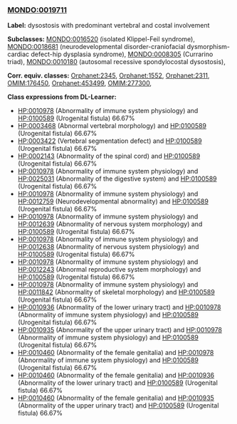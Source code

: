 
### [MONDO:0019711](http://purl.obolibrary.org/obo/MONDO_0019711)
**Label:** dysostosis with predominant vertebral and costal involvement

**Subclasses:** [MONDO:0016520](http://purl.obolibrary.org/obo/MONDO_0016520) (isolated Klippel-Feil syndrome), [MONDO:0018681](http://purl.obolibrary.org/obo/MONDO_0018681) (neurodevelopmental disorder-craniofacial dysmorphism-cardiac defect-hip dysplasia syndrome), [MONDO:0008305](http://purl.obolibrary.org/obo/MONDO_0008305) (Currarino triad), [MONDO:0010180](http://purl.obolibrary.org/obo/MONDO_0010180) (autosomal recessive spondylocostal dysostosis), 

**Corr. equiv. classes:** [Orphanet:2345](http://www.orpha.net/ORDO/Orphanet_2345), [Orphanet:1552](http://www.orpha.net/ORDO/Orphanet_1552), [Orphanet:2311](http://www.orpha.net/ORDO/Orphanet_2311), [OMIM:176450](http://purl.obolibrary.org/obo/OMIM_176450), [Orphanet:453499](http://www.orpha.net/ORDO/Orphanet_453499), [OMIM:277300](http://purl.obolibrary.org/obo/OMIM_277300), 

**Class expressions from DL-Learner:**

- [HP:0010978](http://purl.obolibrary.org/obo/HP_0010978) (Abnormality of immune system physiology) and [HP:0100589](http://purl.obolibrary.org/obo/HP_0100589) (Urogenital fistula) 66.67%
- [HP:0003468](http://purl.obolibrary.org/obo/HP_0003468) (Abnormal vertebral morphology) and [HP:0100589](http://purl.obolibrary.org/obo/HP_0100589) (Urogenital fistula) 66.67%
- [HP:0003422](http://purl.obolibrary.org/obo/HP_0003422) (Vertebral segmentation defect) and [HP:0100589](http://purl.obolibrary.org/obo/HP_0100589) (Urogenital fistula) 66.67%
- [HP:0002143](http://purl.obolibrary.org/obo/HP_0002143) (Abnormality of the spinal cord) and [HP:0100589](http://purl.obolibrary.org/obo/HP_0100589) (Urogenital fistula) 66.67%
- [HP:0010978](http://purl.obolibrary.org/obo/HP_0010978) (Abnormality of immune system physiology) and [HP:0025031](http://purl.obolibrary.org/obo/HP_0025031) (Abnormality of the digestive system) and [HP:0100589](http://purl.obolibrary.org/obo/HP_0100589) (Urogenital fistula) 66.67%
- [HP:0010978](http://purl.obolibrary.org/obo/HP_0010978) (Abnormality of immune system physiology) and [HP:0012759](http://purl.obolibrary.org/obo/HP_0012759) (Neurodevelopmental abnormality) and [HP:0100589](http://purl.obolibrary.org/obo/HP_0100589) (Urogenital fistula) 66.67%
- [HP:0010978](http://purl.obolibrary.org/obo/HP_0010978) (Abnormality of immune system physiology) and [HP:0012639](http://purl.obolibrary.org/obo/HP_0012639) (Abnormality of nervous system morphology) and [HP:0100589](http://purl.obolibrary.org/obo/HP_0100589) (Urogenital fistula) 66.67%
- [HP:0010978](http://purl.obolibrary.org/obo/HP_0010978) (Abnormality of immune system physiology) and [HP:0012638](http://purl.obolibrary.org/obo/HP_0012638) (Abnormality of nervous system physiology) and [HP:0100589](http://purl.obolibrary.org/obo/HP_0100589) (Urogenital fistula) 66.67%
- [HP:0010978](http://purl.obolibrary.org/obo/HP_0010978) (Abnormality of immune system physiology) and [HP:0012243](http://purl.obolibrary.org/obo/HP_0012243) (Abnormal reproductive system morphology) and [HP:0100589](http://purl.obolibrary.org/obo/HP_0100589) (Urogenital fistula) 66.67%
- [HP:0010978](http://purl.obolibrary.org/obo/HP_0010978) (Abnormality of immune system physiology) and [HP:0011842](http://purl.obolibrary.org/obo/HP_0011842) (Abnormality of skeletal morphology) and [HP:0100589](http://purl.obolibrary.org/obo/HP_0100589) (Urogenital fistula) 66.67%
- [HP:0010936](http://purl.obolibrary.org/obo/HP_0010936) (Abnormality of the lower urinary tract) and [HP:0010978](http://purl.obolibrary.org/obo/HP_0010978) (Abnormality of immune system physiology) and [HP:0100589](http://purl.obolibrary.org/obo/HP_0100589) (Urogenital fistula) 66.67%
- [HP:0010935](http://purl.obolibrary.org/obo/HP_0010935) (Abnormality of the upper urinary tract) and [HP:0010978](http://purl.obolibrary.org/obo/HP_0010978) (Abnormality of immune system physiology) and [HP:0100589](http://purl.obolibrary.org/obo/HP_0100589) (Urogenital fistula) 66.67%
- [HP:0010460](http://purl.obolibrary.org/obo/HP_0010460) (Abnormality of the female genitalia) and [HP:0010978](http://purl.obolibrary.org/obo/HP_0010978) (Abnormality of immune system physiology) and [HP:0100589](http://purl.obolibrary.org/obo/HP_0100589) (Urogenital fistula) 66.67%
- [HP:0010460](http://purl.obolibrary.org/obo/HP_0010460) (Abnormality of the female genitalia) and [HP:0010936](http://purl.obolibrary.org/obo/HP_0010936) (Abnormality of the lower urinary tract) and [HP:0100589](http://purl.obolibrary.org/obo/HP_0100589) (Urogenital fistula) 66.67%
- [HP:0010460](http://purl.obolibrary.org/obo/HP_0010460) (Abnormality of the female genitalia) and [HP:0010935](http://purl.obolibrary.org/obo/HP_0010935) (Abnormality of the upper urinary tract) and [HP:0100589](http://purl.obolibrary.org/obo/HP_0100589) (Urogenital fistula) 66.67%



